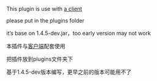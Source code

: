 This plugin is use with [a client](https://github.com/jianxingxuejian/grasscutter-tools)

please put in the plugins folder

it’s base on 1.4.5-dev.jar，too early version may not work

本插件与[客户端](https://github.com/jianxingxuejian/grasscutter-tools)配套使用

把插件放到plugins文件夹下

基于1.4.5-dev版本编写，更早之前的版本可能用不了
